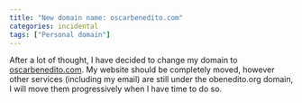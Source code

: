 ```yaml
---
title: "New domain name: oscarbenedito.com"
categories: incidental
tags: ["Personal domain"]
---
```

After a lot of thought, I have decided to change my domain to [oscarbenedito.com](https://oscarbenedito.com). My website should be completely moved, however other services (including my email) are still under the obenedito.org domain, I will move them progressively when I have time to do so.
